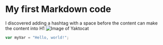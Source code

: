 # My first Markdown code
I discovered adding a hashtag with a space before the content can make the content into H1
![Image of Yaktocat](https://octodex.github.com/images/yaktocat.png)
``` javascript
var myVar = "Hello, world!";
```
